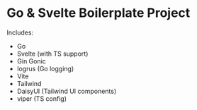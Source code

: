 # Go & Svelte Boilerplate Project

Includes:

- Go
- Svelte (with TS support)
- Gin Gonic
- logrus (Go logging)
- Vite
- Tailwind
- DaisyUI (Tailwind UI components)
- viper (TS config)
